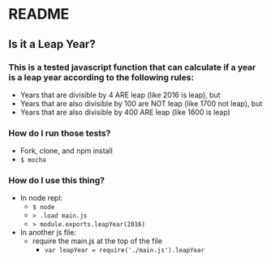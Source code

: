 # README

## Is it a Leap Year?

### This is a tested javascript function that can calculate if a year is a leap year according to the following rules:

  * Years that are divisible by 4 ARE leap (like 2016 is leap), but
  * Years that are also divisible by 100 are NOT leap (like 1700 not leap), but
  * Years that are also divisible by 400 ARE leap (like 1600 is leap)

### How do I run those tests?

  * Fork, clone, and npm install
  * `$ mocha`

### How do I use this thing?

  * In node repl:
    * `$ node`
    * `> .load main.js`
    * `> module.exports.leapYear(2016)`
  * In another js file:
    * require the main.js at the top of the file
      * `var leapYear = require('./main.js').leapYear`
